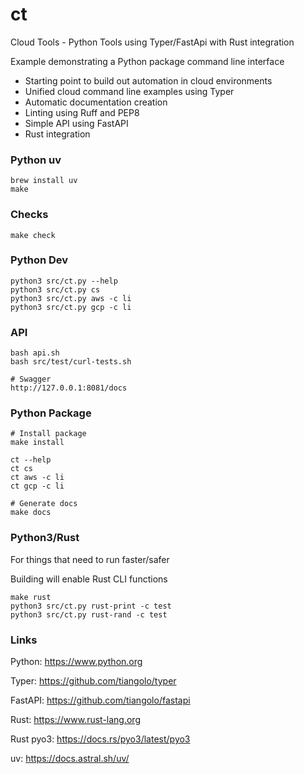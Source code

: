 # ct

Cloud Tools - Python Tools using Typer/FastApi with Rust integration

Example demonstrating a Python package command line interface
- Starting point to build out automation in cloud environments
- Unified cloud command line examples using Typer
- Automatic documentation creation
- Linting using Ruff and PEP8
- Simple API using FastAPI
- Rust integration


### Python uv
```
brew install uv
make
```

### Checks
```
make check
```

### Python Dev
```
python3 src/ct.py --help
python3 src/ct.py cs
python3 src/ct.py aws -c li
python3 src/ct.py gcp -c li
```

### API
```
bash api.sh
bash src/test/curl-tests.sh

# Swagger
http://127.0.0.1:8081/docs
```

### Python Package
```
# Install package
make install

ct --help
ct cs
ct aws -c li
ct gcp -c li

# Generate docs
make docs
```

### Python3/Rust

For things that need to run faster/safer

Building will enable Rust CLI functions
```
make rust
python3 src/ct.py rust-print -c test
python3 src/ct.py rust-rand -c test
```

### Links

Python:
https://www.python.org

Typer:
https://github.com/tiangolo/typer

FastAPI:
https://github.com/tiangolo/fastapi

Rust:
https://www.rust-lang.org

Rust pyo3:
https://docs.rs/pyo3/latest/pyo3

uv:
https://docs.astral.sh/uv/

